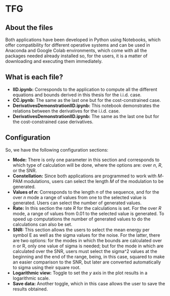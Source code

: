 # TFG

## About the files
Both applications have been developed in Python using Notebooks, which offer compatibility for different operative systems and can be used in Anaconda and Google Colab environments, which come with all the packages needed already installed so, for the users, it is a matter of downloading and executing them immediately. 

## What is each file?
- **IID.ipynb:** Corresponds to the application to compute all the different equations and bounds derived in this thesis for the i.i.d. case.
- **CC.ipynb:** The same as the last one but for the cost-constrained case.
- **DerivativesDemonstrationIID.ipynb:** This notebook demonstrates the relations between the derivatives for the i.i.d. case.
- **DerivativesDemonstrationIID.ipynb:** The same as the last one but for the cost-constrained case derivatives.

## Configuration
So, we have the following configuration sections:

- **Mode:** There is only one parameter in this section and corresponds to which type of calculation will be done, where the options are: over $n$, $R$, or the SNR.
- **Constellation:** Since both applications are programmed to work with $M$-PAM modulations, users can select the length $M$ of the modulation to be generated.
- **Values of $n$:** Corresponds to the length $n$ of the sequence, and for the over $n$ mode a range of values from one to the selected value is generated. Users can select the number of generated values.
- **Rate:** In this section the rate $R$ for the calculations is set. For the over $R$ mode, a range of values from $0.01$ to the selected value is generated. To speed up computations the number of generated values to do the calculations can also be set.
- **SNR:** This section allows the users to select the mean energy per symbol E as well as the sigma values for the noise. For the latter, there are two options: for the modes in which the bounds are calculated over n or R, only one value of sigma is needed; but for the mode in which are calculated over the SNR, users must select the sigma^2 values at the beginning and the end of the range, being, in this case, squared to make an easier comparison to the SNR, but later are converted automatically to sigma using their square root.
- **Logarithmic view:** Toggle to set the $y$ axis in the plot results in a logarithmic scale.
- **Save data:** Another toggle, which in this case allows the user to save the results obtained.
